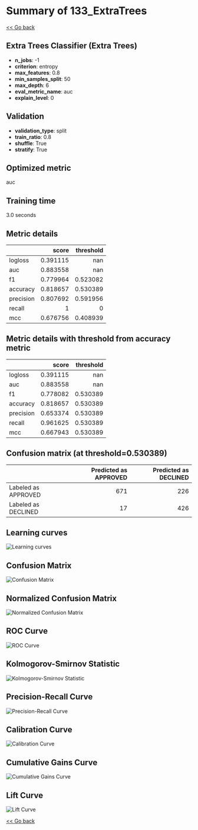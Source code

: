 # Summary of 133_ExtraTrees

[<< Go back](../README.md)


## Extra Trees Classifier (Extra Trees)
- **n_jobs**: -1
- **criterion**: entropy
- **max_features**: 0.8
- **min_samples_split**: 50
- **max_depth**: 6
- **eval_metric_name**: auc
- **explain_level**: 0

## Validation
 - **validation_type**: split
 - **train_ratio**: 0.8
 - **shuffle**: True
 - **stratify**: True

## Optimized metric
auc

## Training time

3.0 seconds

## Metric details
|           |    score |   threshold |
|:----------|---------:|------------:|
| logloss   | 0.391115 |  nan        |
| auc       | 0.883558 |  nan        |
| f1        | 0.779964 |    0.523082 |
| accuracy  | 0.818657 |    0.530389 |
| precision | 0.807692 |    0.591956 |
| recall    | 1        |    0        |
| mcc       | 0.676756 |    0.408939 |


## Metric details with threshold from accuracy metric
|           |    score |   threshold |
|:----------|---------:|------------:|
| logloss   | 0.391115 |  nan        |
| auc       | 0.883558 |  nan        |
| f1        | 0.778082 |    0.530389 |
| accuracy  | 0.818657 |    0.530389 |
| precision | 0.653374 |    0.530389 |
| recall    | 0.961625 |    0.530389 |
| mcc       | 0.667943 |    0.530389 |


## Confusion matrix (at threshold=0.530389)
|                     |   Predicted as APPROVED |   Predicted as DECLINED |
|:--------------------|------------------------:|------------------------:|
| Labeled as APPROVED |                     671 |                     226 |
| Labeled as DECLINED |                      17 |                     426 |

## Learning curves
![Learning curves](learning_curves.png)
## Confusion Matrix

![Confusion Matrix](confusion_matrix.png)


## Normalized Confusion Matrix

![Normalized Confusion Matrix](confusion_matrix_normalized.png)


## ROC Curve

![ROC Curve](roc_curve.png)


## Kolmogorov-Smirnov Statistic

![Kolmogorov-Smirnov Statistic](ks_statistic.png)


## Precision-Recall Curve

![Precision-Recall Curve](precision_recall_curve.png)


## Calibration Curve

![Calibration Curve](calibration_curve_curve.png)


## Cumulative Gains Curve

![Cumulative Gains Curve](cumulative_gains_curve.png)


## Lift Curve

![Lift Curve](lift_curve.png)



[<< Go back](../README.md)
